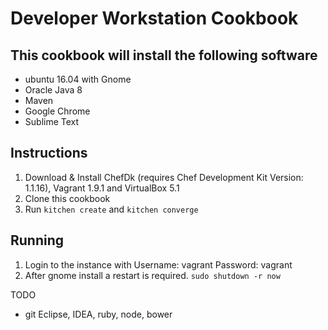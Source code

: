 # Developer Workstation Cookbook

## This cookbook will install the following software
- ubuntu 16.04 with Gnome
- Oracle Java 8
- Maven
- Google Chrome
- Sublime Text

## Instructions
1. Download & Install ChefDk (requires Chef Development Kit Version: 1.1.16), Vagrant 1.9.1 and VirtualBox 5.1
2. Clone this cookbook
3. Run ``` kitchen create ``` and ``` kitchen converge ```

## Running

1. Login to the instance with Username: vagrant Password: vagrant
2. After gnome install a restart is required. ``` sudo shutdown -r now  ```

TODO
- git Eclipse, IDEA, ruby, node, bower
